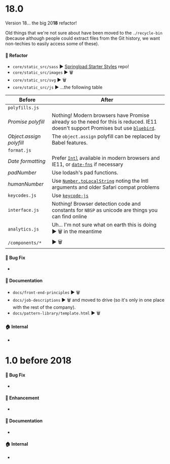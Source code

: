 # 18.0

Version 18... the big 20**18** refactor!

Old things that we're not sure about have been moved to the `./recycle-bin` (because although people could extract files from the Git history, we want non-techies to easily access some of these).

#### :nail_care: Refactor
* `core/static_src/sass` :arrow_forward: [Springload Starter Styles](https://github.com/springload/frontend-starter-styles) repo!
* `core/static_src/images` :arrow_forward:  :wastebasket: 
* `core/static_src/svg` :arrow_forward:  :wastebasket:
* `core/static_src/js` :arrow_forward:  ...the following table



| Before          | After           |
|-----------------|-----------------|
| `polyfills.js`  | |
| *Promise polyfill* | Nothing! Modern browsers have Promise already so the need for this is reduced. IE11 doesn't support Promises but use [`bluebird`](https://www.npmjs.com/package/bluebird). |
| *Object.assign polyfill* |  The `object.assign` polyfill can be replaced by Babel features. |
| `format.js`       | |
| *Date formatting* | Prefer [`Intl`](https://developer.mozilla.org/en-US/docs/Web/JavaScript/Reference/Global_Objects/Intl) available in modern browsers and IE11, or [`date-fns`](https://github.com/date-fns/date-fns) if necessary |
| *padNumber*      | Use lodash's pad functions. |
| *humanNumber*    | Use [`Number.toLocalString`](https://developer.mozilla.org/en-US/docs/Web/JavaScript/Reference/Global_Objects/Number/toLocaleString) noting the Intl arguments and older Safari compat problems |
| `keycodes.js`    | Use [`keycode-js`](https://www.npmjs.com/package/keycode-js) |
| `interface.js`   | Nothing! Browser detection code and constants for `NBSP` as unicode are things you can find online |
| `analytics.js`   | Uh... I'm not sure what on earth this is doing :arrow_forward: :wastebasket: in the meantime |
| `/components/*`   | :arrow_forward: :wastebasket: |


#### :bug: Bug Fix
* 
#### :memo: Documentation
* `docs/front-end-principles` :arrow_forward: :wastebasket:
* `docs/job-descriptions` :arrow_forward: :wastebasket: and moved to drive (so it's only in one place with the rest of the company).
* `docs/pattern-library/template.html` :arrow_forward: :wastebasket:
#### :house: Internal
* 


# 1.0 before 2018

#### :bug: Bug Fix
* 
#### :nail_care: Enhancement
* 
#### :memo: Documentation
* 
#### :house: Internal
* 
